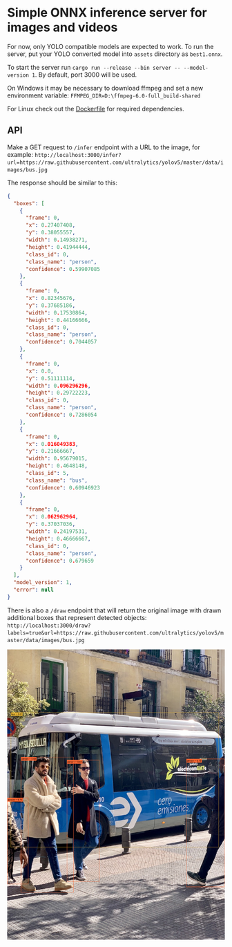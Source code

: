 # Simple ONNX inference server for images and videos

For now, only YOLO compatible models are expected to work.
To run the server, put your YOLO converted model into `assets` directory as `best1.onnx`.

To start the server run `cargo run --release --bin server -- --model-version 1`. 
By default, port 3000 will be used.

On Windows it may be necessary to download ffmpeg and set a new environment variable:
`FFMPEG_DIR=D:\ffmpeg-6.0-full_build-shared`

For Linux check out the [Dockerfile](Dockerfile) for required dependencies.

## API
Make a GET request to `/infer` endpoint with a URL to the image, for example:
`http://localhost:3000/infer?url=https://raw.githubusercontent.com/ultralytics/yolov5/master/data/images/bus.jpg`

The response should be similar to this:
```json
{
  "boxes": [
    {
      "frame": 0,
      "x": 0.27407408,
      "y": 0.38055557,
      "width": 0.14938271,
      "height": 0.41944444,
      "class_id": 0,
      "class_name": "person",
      "confidence": 0.59907085
    },
    {
      "frame": 0,
      "x": 0.82345676,
      "y": 0.37685186,
      "width": 0.17530864,
      "height": 0.44166666,
      "class_id": 0,
      "class_name": "person",
      "confidence": 0.7044057
    },
    {
      "frame": 0,
      "x": 0.0,
      "y": 0.51111114,
      "width": 0.096296296,
      "height": 0.29722223,
      "class_id": 0,
      "class_name": "person",
      "confidence": 0.7286054
    },
    {
      "frame": 0,
      "x": 0.016049383,
      "y": 0.21666667,
      "width": 0.95679015,
      "height": 0.4648148,
      "class_id": 5,
      "class_name": "bus",
      "confidence": 0.60946923
    },
    {
      "frame": 0,
      "x": 0.062962964,
      "y": 0.37037036,
      "width": 0.24197531,
      "height": 0.46666667,
      "class_id": 0,
      "class_name": "person",
      "confidence": 0.679659
    }
  ],
  "model_version": 1,
  "error": null
}
```

There is also a `/draw` endpoint that will return the original image with drawn additional boxes that represent detected objects:
`http://localhost:3000/draw?labels=true&url=https://raw.githubusercontent.com/ultralytics/yolov5/master/data/images/bus.jpg`

![Result image with selected detected objects](docs/detected.png)